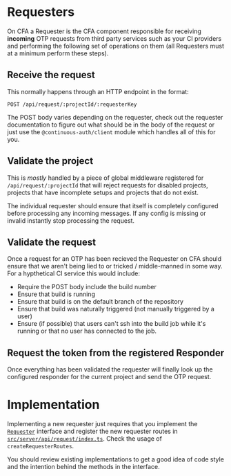 # Requesters

On CFA a Requester is the CFA component responsible for receiving **incoming**
OTP requests from third party services such as your CI providers and performing
the following set of operations on them (all Requesters must at a minimum
perform these steps).

## Receive the request

This normally happens through an HTTP endpoint in the format:

`POST /api/request/:projectId/:requesterKey`

The POST body varies depending on the requester, check out the requester
documentation to figure out what should be in the body of the request or
just use the `@continuous-auth/client` module which handles all of this
for you.

## Validate the project

This is _mostly_ handled by a piece of global middleware registered for
`/api/request/:projectId` that will reject requests for disabled projects,
projects that have incomplete setups and projects that do not exist.

The individual requester should ensure that itself is completely configured
before processing any incoming messages.  If any config is missing or invalid
instantly stop processing the request.

## Validate the request

Once a request for an OTP has been recieved the Requester on CFA should ensure
that we aren't being lied to or tricked / middle-manned in some way.  For a
hypthetical CI service this would include:

* Require the POST body include the build number
* Ensure that build is running
* Ensure that build is on the default branch of the repository
* Ensure that build was naturally triggered (not manually triggered by a user)
* Ensure (if possible) that users can't ssh into the build job while it's running
or that no user has connected to the job.

## Request the token from the registered Responder

Once everything has been validated the requester will finally look up the
configured responder for the current project and send the OTP request.

# Implementation

Implementing a new requester just requires that you implement the [`Requester`](../../src/server/requesters/Requester.ts)
interface and register the new requester routes in [`src/server/api/request/index.ts`](../../src/server/api/request/index.ts).  Check the usage of `createRequesterRoutes`.

You should review existing implementations to get a good idea of code style and the
intention behind the methods in the interface.
